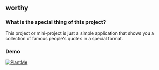 
## worthy

### What is the special thing of this project?

This project or mini-project is just a simple application that shows you a collection of famous people's quotes in a special format.



### Demo
  [![PlantMe](https://user-images.githubusercontent.com/78824988/178695493-37ca1712-a216-47a1-9b67-7f08c08ba080.png)](https://final-worthy.vercel.app/)

